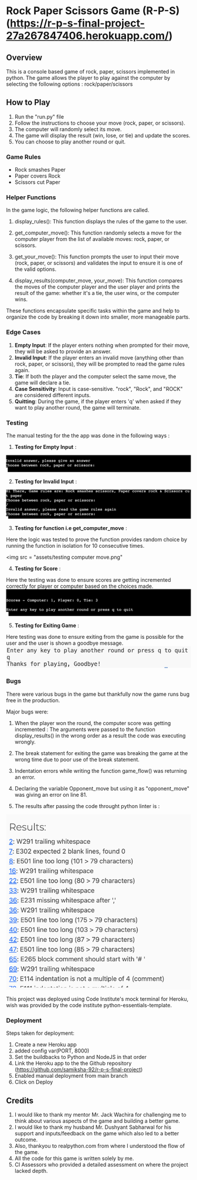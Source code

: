 # Rock Paper Scissors Game (R-P-S)(https://r-p-s-final-project-27a267847406.herokuapp.com/)

## Overview

This is a console based game of rock,  paper, scissors implemented in python. 
The game allows the player to play against the computer by selecting the following options : rock/paper/scissors

## How to Play

1. Run the "run.py" file
2. Follow the instructions to choose your move (rock, paper, or scissors).
3. The computer will randomly select its move.
4. The game will display the result (win, lose, or tie) and update the scores.
5. You can choose to play another round or quit.

### Game Rules 

- Rock smashes Paper
- Paper covers Rock
- Scissors cut Paper


### Helper Functions

In the game logic, the following helper functions are called. 

1. display_rules(): This function displays the rules of the game to the user.

2. get_computer_move(): This function randomly selects a move for the computer player from the list of available moves: rock, paper, or scissors.

3. get_your_move(): This function prompts the user to input their move (rock, paper, or scissors) and validates the input to ensure it is one of the valid options.

4. display_results(computer_move, your_move): This function compares the moves of the computer player and the user player and prints the result of the game: whether it's a tie, the user wins, or the computer wins.

These functions encapsulate specific tasks within the game and help to organize the code by breaking it down into smaller, more manageable parts.

### Edge Cases

1. **Empty Input**: If the player enters nothing when prompted for their move, they will be asked to provide an answer.
2. **Invalid Input**: If the player enters an invalid move (anything other than rock, paper, or scissors), they will be prompted to read the game rules again.
3. **Tie**: If both the player and the computer select the same move, the game will declare a tie.
4. **Case Sensitivity**: Input is case-sensitive. "rock", "Rock", and "ROCK" are considered different inputs.
5. **Quitting**: During the game, if the player enters 'q' when asked if they want to play another round, the game will terminate.

### Testing 

The manual testing for the the app was done in the following ways :
1. **Testing for Empty Input** :
<img src = "assets/Empty User Input Handling.png">

2. **Testing for Invalid Input** :
<img src = "assets/Error Handling.png">

3. **Testing for function i.e get_computer_move** :
<p> Here the logic was tested to prove the function provides random choice by running the function in isolation for 10 consecutive times. </p>

<img src = "assets/testing computer move.png"

4. **Testing for Score** :
<p> Here the testing was done to ensure scores are getting incremented correctly for player or computer based on the choices made.

<img src = "assets/Scores Displayed.png">

5. **Testing for Exiting Game** :
<p> Here testing was done to ensure exiting from the game is possible for the user and the user is shown a goodbye message.

<img src = "assets/Exit game.png">

### Bugs

There were various bugs in the game but thankfully now the game runs bug free in the production.

Major bugs were:

1. When the player won the round, the computer score was getting incremented :
 The arguments were passed to the function display_results() in the wrong order as a result the code was executing wrongly.
 
 2. The break statement for exiting the game was breaking the game at the wrong time due to poor use of the break statement.

 3. Indentation errors while writing the  function game_flow() was returning an error.

 4. Declaring the variable Opponent_move but using it as "opponent_move" was giving an error on line 81.

 5. The results after passing the code throught python linter is : 

 <img src  = "assets/Errors.png">

 This project was deployed using Code Institute's mock terminal for Heroku, wish was provided by the code institute python-essentials-template.


### Deployment

Steps taken for deployment:

1. Create a new Heroku app
2. added config var(PORT, 8000)
3. Set the buildbacks to Python and NodeJS in that order
4. Link the Heroku app to the the Github repository (https://github.com/samiksha-92/r-p-s-final-project)
5. Enabled manual deployment from main branch
6. Click on Deploy

## Credits

1. I would like to thank my mentor Mr. Jack Wachira for challenging me to think about various aspects of the game and building a better game.
2.  I would like to thank my husband Mr. Dushyant Sabharwal for his support and inputs/feedback on the game which also led to a better outcome.
3.  Also, thankyou to realpython.com from where I understood the flow of the game. 
4.  All the code for this game is written solely by me. 
5. CI Assessors who provided a detailed assessment on where the project lacked depth.